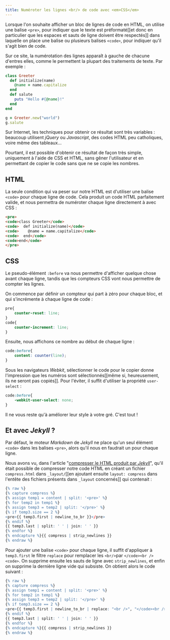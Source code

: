 ```yaml
---
title: Numéroter les lignes <br/> de code avec <em>CSS</em>
---
```


Lorsque l'on souhaite afficher un bloc de lignes de code en HTML, on utilise une balise `<pre>`, pour indiquer que le texte est préformaté[[et donc en particulier que les espaces et sauts de ligne doivent être respectés]] dans laquelle on place une balise ou plusieurs balises `<code>`, pour indiquer qu'il s'agit bien de code. 

Sur ce site, la numérotation des lignes apparaît à gauche de chacune d'entres elles, comme le permettent la plupart des traitements de texte. Par exemple :

```ruby
class Greeter
  def initialize(name)
    @name = name.capitalize
  end
  def salute
    puts "Hello #{@name}!"
  end
end

g = Greeter.new("world")
g.salute
```

Sur Internet, les techniques pour obtenir ce résultat sont très variables : beaucoup utilisent *jQuery* ou *Javascript*, des codes HTML peu catholiques, voire même des tableaux...

Pourtant, il est possible d'obtenir ce résultat de façon très simple, uniquement à l'aide de CSS et HTML, sans gêner l'utilisateur et en permettant de copier le code sans que ne se copie les nombres.

## HTML
La seule condition qui va peser sur notre HTML est d'utiliser une balise `<code>` pour chaque ligne de code. Cela produit un code HTML parfaitement valide, et nous permettra de numéroter chaque ligne directement à avec CSS :

```html
<pre>
<code>class Greeter</code>
<code>  def initialize(name)</code>
<code>    @name = name.capitalize</code>
<code>  end</code>
<code>end</code>
</pre>
```

## CSS

Le pseudo-élément `:before` va nous permettre d'afficher quelque chose avant chaque ligne, tandis que les compteurs CSS vont nous permettre de compter les lignes.

On commence par définir un compteur qui part à zéro pour chaque bloc, et qui s'incrémente à chaque ligne de code :

```css
pre{
    counter-reset: line;
}
code{
    counter-increment: line;
}
```

Ensuite, nous affichons ce nombre au début de chaque ligne :

```css
code:before{
    content: counter(line);
}
```

Sous les navigateurs *Webkit*, sélectionner le code pour le copier donne l'impression que les numéros sont sélectionnés[[même si, heureusement, ils ne seront pas copiés]]. Pour l'éviter, il suffit d'utiliser la propriété `user-select` :

```css
code:before{
    -webkit-user-select: none;
}
```

Il ne vous reste qu'à améliorer leur style à votre gré. C'est tout !

## Et avec *Jekyll* ?

Par défaut, le moteur *Markdown* de *Jekyll* ne place qu'un seul élément `<code>` dans les balises `<pre>`, alors qu'il nous en faudrait un pour chaque ligne. 

Nous avons vu, dans l'article "[compresser le HTML produit par *Jekyll*](http://sylvain.durand.tf/compresser-le-code-html-de-jekyll/)", qu'il était possible de compresser notre code HTML en créant un fichier `compress.html` dans `_layout/`[[en ajoutant ensuite `layout: compress` dans l'entête des fichiers présents dans `_layout` concernés]] qui contenait :

```r
{% raw %}
{% capture compress %}
{% assign temp1 = content | split: '<pre>' %}
{% for temp2 in temp1 %}
{% assign temp3 = temp2 | split: '</pre>' %}
{% if temp3.size == 2 %}
<pre>{{ temp3.first | newline_to_br }}</pre>
{% endif %}
{{ temp3.last | split: ' ' | join: ' ' }}
{% endfor %}
{% endcapture %}{{ compress | strip_newlines }}
{% endraw %}
```

Pour ajouter une balise `<code>` pour chaque ligne, il suffit d'appliquer à `temp3.first` le filtre `replace` pour remplacer les `<br/>`par `</code><br /><code>`. On supprime ensuite les sauts de ligne avec `strip_newlines`, et enfin on supprime la dernière ligne vide qui subsiste. On obtient alors le code suivant :

```r
{% raw %}
{% capture compress %}
{% assign temp1 = content | split: '<pre>' %}
{% for temp2 in temp1 %}
{% assign temp3 = temp2 | split: '</pre>' %}
{% if temp3.size == 2 %}
<pre>{{ temp3.first | newline_to_br | replace: "<br />", "</code><br /><code>" | strip_newlines | replace: "<code></code>", ""}}</pre>
{% endif %}
{{ temp3.last | split: ' ' | join: ' ' }}
{% endfor %}
{% endcapture %}{{ compress | strip_newlines }}
{% endraw %}
```



